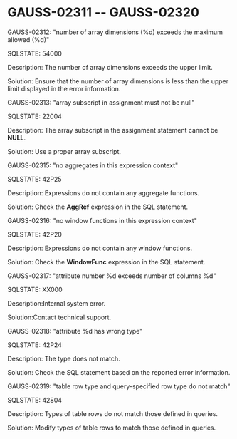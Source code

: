 # GAUSS-02311 -- GAUSS-02320<a name="EN-US_TOPIC_0302073232"></a>

GAUSS-02312: "number of array dimensions \(%d\) exceeds the maximum allowed \(%d\)"

SQLSTATE: 54000

Description: The number of array dimensions exceeds the upper limit.

Solution: Ensure that the number of array dimensions is less than the upper limit displayed in the error information.

GAUSS-02313: "array subscript in assignment must not be null"

SQLSTATE: 22004

Description: The array subscript in the assignment statement cannot be  **NULL**.

Solution: Use a proper array subscript.

GAUSS-02315: "no aggregates in this expression context"

SQLSTATE: 42P25

Description: Expressions do not contain any aggregate functions.

Solution: Check the  **AggRef**  expression in the SQL statement.

GAUSS-02316: "no window functions in this expression context"

SQLSTATE: 42P20

Description: Expressions do not contain any window functions.

Solution: Check the  **WindowFunc**  expression in the SQL statement.

GAUSS-02317: "attribute number %d exceeds number of columns %d"

SQLSTATE: XX000

Description:Internal system error.

Solution:Contact technical support.

GAUSS-02318: "attribute %d has wrong type"

SQLSTATE: 42P24

Description: The type does not match.

Solution: Check the SQL statement based on the reported error information.

GAUSS-02319: "table row type and query-specified row type do not match"

SQLSTATE: 42804

Description: Types of table rows do not match those defined in queries.

Solution: Modify types of table rows to match those defined in queries.

